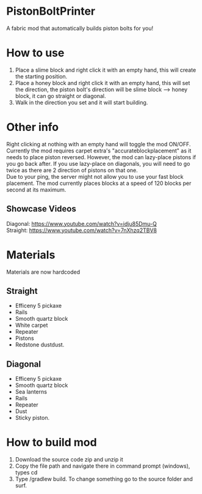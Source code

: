 # PistonBoltPrinter
A fabric mod that automatically builds piston bolts for you!
# How to use
1. Place a slime block and right click it with an empty hand, this will create the starting position. 
2. Place a honey block and right click it with an empty hand, this will set the direction, the piston bolt's direction will be slime block --> honey block, it can go straight or diagonal.
3. Walk in the direction you set and it will start building.
# Other info
Right clicking at nothing with an empty hand will toggle the mod ON/OFF.<br> 
Currently the mod requires carpet extra's "accurateblockplacement" as it needs to place piston reversed. However, the mod can lazy-place pistons if you go back after. If you use lazy-place on diagonals, you will need to go twice as there are 2 direction of pistons on that one.<br> 
Due to your ping, the server might not allow you to use your fast block placement. The mod currently places blocks at a speed of 120 blocks per second at its maximum.<br> 
## Showcase Videos
Diagonal: https://www.youtube.com/watch?v=idju85Dmu-Q <br>
Straight: https://www.youtube.com/watch?v=7nXhzq2TBV8 <br>

# Materials
Materials are now hardcoded
## Straight
- Efficeny 5 pickaxe
- Rails
- Smooth quartz block
- White carpet
- Repeater
- Pistons
- Redstone dustdust.</br>
## Diagonal
- Efficeny 5 pickaxe
- Smooth quartz block
- Sea lanterns
- Rails
- Repeater
- Dust
- Sticky piston.
# How to build mod
1. Download the source code zip and unzip it
2. Copy the file path and navigate there in command prompt (windows), types cd <file location>
3. Type /gradlew build. To change something go to the source folder and surf.
